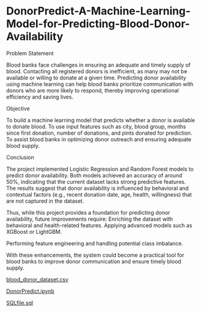 # DonorPredict-A-Machine-Learning-Model-for-Predicting-Blood-Donor-Availability

Problem Statement

Blood banks face challenges in ensuring an adequate and timely supply of blood. Contacting all registered donors is inefficient, as many may not be available or willing to donate at a given time. Predicting donor availability using machine learning can help blood banks prioritize communication with donors who are more likely to respond, thereby improving operational efficiency and saving lives.

Objective

To build a machine learning model that predicts whether a donor is available to donate blood.
To use input features such as city, blood group, months since first donation, number of donations, and pints donated for prediction.
To assist blood banks in optimizing donor outreach and ensuring adequate blood supply.

Conclusion

The project implemented Logistic Regression and Random Forest models to predict donor availability. Both models achieved an accuracy of around 50%, indicating that the current dataset lacks strong predictive features. The results suggest that donor availability is influenced by behavioral and contextual factors (e.g., recent donation date, age, health, willingness) that are not captured in the dataset.

Thus, while this project provides a foundation for predicting donor availability, future improvements require:
Enriching the dataset with behavioral and health-related features.
Applying advanced models such as XGBoost or LightGBM.

Performing feature engineering and handling potential class imbalance.

With these enhancements, the system could become a practical tool for blood banks to improve donor communication and ensure timely blood supply.


[blood_donor_dataset.csv](https://github.com/user-attachments/files/22250529/blood_donor_dataset.csv)

[DonorPredict.ipynb](https://github.com/user-attachments/files/22250545/DonorPredict.ipynb)


[SQLfile.sql](https://github.com/user-attachments/files/22250548/SQLfile.sql)



